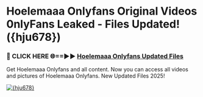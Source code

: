 # Hoelemaaa Onlyfans Original Videos 0nlyFans Leaked - Files Updated! ({hju678})

<h3>🔴 CLICK HERE 🌐==►► <a href="https://tinyurl.com/ms9xzufz" rel="nofollow">Hoelemaaa Onlyfans Updated Files</a></h3>

Get Hoelemaaa Onlyfans and all content. Now you can access all videos and pictures of Hoelemaaa Onlyfans. New Updated Files 2025!

[![{hju678}](https://i.imgur.com/PQ7UWWw.gif)](https://tinyurl.com/ms9xzufz)